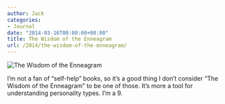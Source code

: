```yaml
---
author: Jack
categories:
- Journal
date: "2014-03-16T00:00:00+00:00"
title: The Wisdom of the Enneagram
url: /2014/the-wisdom-of-the-enneagram/
---
```


<aside> <img src="/img/2014/wisdom-of-the-enneagram.jpg" alt="The Wisdom of the Enneagram" class="postimage" />
  
</aside> 

I&#x2019;m not a fan of &#x201c;self-help&#x201d; books, so it&#x2019;s a good thing I don&#x2019;t consider &#x201c;The Wisdom of the Enneagram&#x201d; to be one of those. It&#x2019;s more a tool for understanding personality types. I&#x2019;m a 9.
